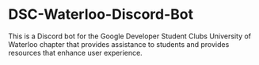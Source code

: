 # DSC-Waterloo-Discord-Bot
This is a Discord bot for the Google Developer Student Clubs University of Waterloo chapter that provides assistance to students and provides resources that enhance user experience.
